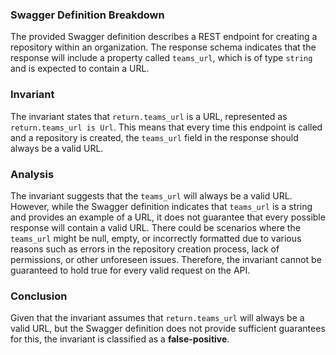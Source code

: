 ### Swagger Definition Breakdown
The provided Swagger definition describes a REST endpoint for creating a repository within an organization. The response schema indicates that the response will include a property called `teams_url`, which is of type `string` and is expected to contain a URL.

### Invariant
The invariant states that `return.teams_url` is a URL, represented as `return.teams_url is Url`. This means that every time this endpoint is called and a repository is created, the `teams_url` field in the response should always be a valid URL.

### Analysis
The invariant suggests that the `teams_url` will always be a valid URL. However, while the Swagger definition indicates that `teams_url` is a string and provides an example of a URL, it does not guarantee that every possible response will contain a valid URL. There could be scenarios where the `teams_url` might be null, empty, or incorrectly formatted due to various reasons such as errors in the repository creation process, lack of permissions, or other unforeseen issues. Therefore, the invariant cannot be guaranteed to hold true for every valid request on the API.

### Conclusion
Given that the invariant assumes that `return.teams_url` will always be a valid URL, but the Swagger definition does not provide sufficient guarantees for this, the invariant is classified as a **false-positive**.
